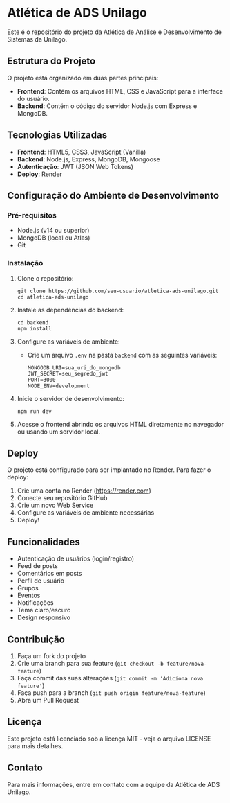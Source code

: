 # Atlética de ADS Unilago

Este é o repositório do projeto da Atlética de Análise e Desenvolvimento de Sistemas da Unilago.

## Estrutura do Projeto

O projeto está organizado em duas partes principais:

- **Frontend**: Contém os arquivos HTML, CSS e JavaScript para a interface do usuário.
- **Backend**: Contém o código do servidor Node.js com Express e MongoDB.

## Tecnologias Utilizadas

- **Frontend**: HTML5, CSS3, JavaScript (Vanilla)
- **Backend**: Node.js, Express, MongoDB, Mongoose
- **Autenticação**: JWT (JSON Web Tokens)
- **Deploy**: Render

## Configuração do Ambiente de Desenvolvimento

### Pré-requisitos

- Node.js (v14 ou superior)
- MongoDB (local ou Atlas)
- Git

### Instalação

1. Clone o repositório:
   ```
   git clone https://github.com/seu-usuario/atletica-ads-unilago.git
   cd atletica-ads-unilago
   ```

2. Instale as dependências do backend:
   ```
   cd backend
   npm install
   ```

3. Configure as variáveis de ambiente:
   - Crie um arquivo `.env` na pasta `backend` com as seguintes variáveis:
     ```
     MONGODB_URI=sua_uri_do_mongodb
     JWT_SECRET=seu_segredo_jwt
     PORT=3000
     NODE_ENV=development
     ```

4. Inicie o servidor de desenvolvimento:
   ```
   npm run dev
   ```

5. Acesse o frontend abrindo os arquivos HTML diretamente no navegador ou usando um servidor local.

## Deploy

O projeto está configurado para ser implantado no Render. Para fazer o deploy:

1. Crie uma conta no Render (https://render.com)
2. Conecte seu repositório GitHub
3. Crie um novo Web Service
4. Configure as variáveis de ambiente necessárias
5. Deploy!

## Funcionalidades

- Autenticação de usuários (login/registro)
- Feed de posts
- Comentários em posts
- Perfil de usuário
- Grupos
- Eventos
- Notificações
- Tema claro/escuro
- Design responsivo

## Contribuição

1. Faça um fork do projeto
2. Crie uma branch para sua feature (`git checkout -b feature/nova-feature`)
3. Faça commit das suas alterações (`git commit -m 'Adiciona nova feature'`)
4. Faça push para a branch (`git push origin feature/nova-feature`)
5. Abra um Pull Request

## Licença

Este projeto está licenciado sob a licença MIT - veja o arquivo LICENSE para mais detalhes.

## Contato

Para mais informações, entre em contato com a equipe da Atlética de ADS Unilago. 